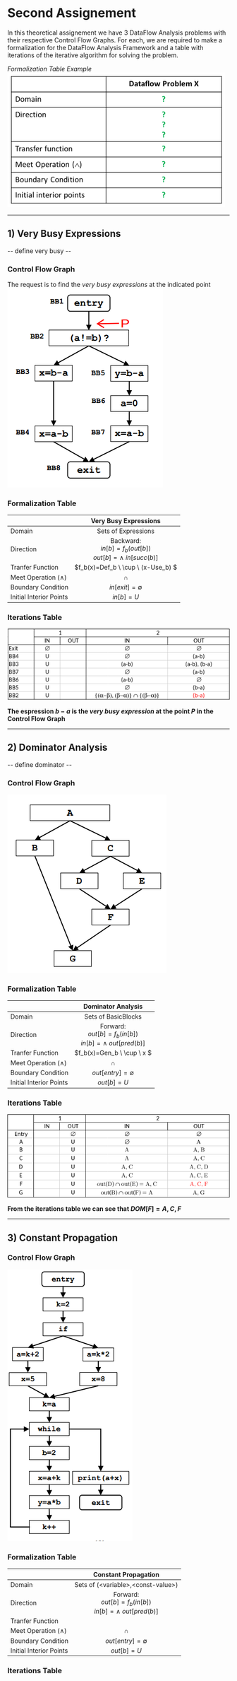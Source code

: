 # Second Assignement

In this theoretical assignement we have 3 DataFlow Analysis problems with their respective Control Flow Graphs.
For each, we are required to make a formalization for the DataFlow Analysis Framework and
a table with iterations of the iterative algorithm for solving the problem.

_Formalization Table Example_ \
![plot](./assets/form-example.png)

---

## 1) Very Busy Expressions

-- define very busy --

### Control Flow Graph
The request is to find the _very busy expressions_ at the indicated point\
![plot](./assets/very-busy-exp/cfg.png)

### Formalization Table
||Very Busy Expressions
---|:---:
Domain| Sets of Expressions
Direction| Backward: <br> $in[b]=f_b(out[b])$ <br> $out[b]=\land \ in[succ(b)]$
Tranfer Function| $f_b(x)=Def_b \ \cup \ (x-Use_b) $
Meet Operation ($\land$)| $\cap$
Boundary Condition| $in[exit] = \emptyset$
Initial Interior Points| $in[b] = U$

### Iterations Table
![plot](./assets/very-busy-exp/itertable.png)

**The espression $b-a$ is the _very busy expression_ at the point $P$ in the Control Flow Graph**

---

## 2) Dominator Analysis

-- define dominator --

### Control Flow Graph
![plot](./assets/dominator-analysis/cfg.png)

### Formalization Table
||Dominator Analysis
---|:---:
Domain| Sets of BasicBlocks
Direction| Forward: <br> $out[b]=f_b(in[b])$ <br> $in[b]=\land \ out[pred(b)]$
Tranfer Function| $f_b(x)=Gen_b \ \cup \ x $
Meet Operation ($\land$)| $\cap$
Boundary Condition| $out[entry] = \emptyset$
Initial Interior Points| $out[b] = U$
 
### Iterations Table
![plot](./assets/dominator-analysis/itertable.png)

**From the iterations table we can see that $DOM[F]={A, C, F}$**

---

## 3) Constant Propagation

### Control Flow Graph
![plot](./assets/constant-propagation-cfg.png)

### Formalization Table
||Constant Propagation
---|:---:
Domain| Sets of (\<variable>,\<const-value>)
Direction| Forward: <br> $out[b]=f_b(in[b])$ <br> $in[b]=\land \ out[pred(b)]$
Tranfer Function| 
Meet Operation ($\land$)| $\cap$
Boundary Condition| $out[entry] = \emptyset$
Initial Interior Points| $out[b] = U$

### Iterations Table